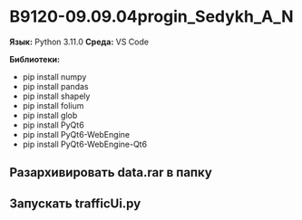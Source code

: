 # B9120-09.09.04progin_Sedykh_A_N

**Язык:**
Python 3.11.0
**Среда:**
VS Code

**Библиотеки:**
- pip install numpy
- pip install pandas
- pip install shapely
- pip install folium
- pip install glob
- pip install PyQt6
- pip install PyQt6-WebEngine
- pip install PyQt6-WebEngine-Qt6

## Разархивировать data.rar в папку

## Запускать trafficUi.py
